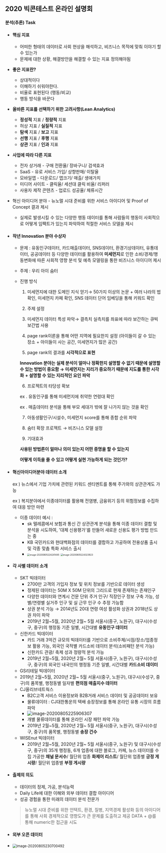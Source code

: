 ## 2020 빅콘테스트 온라인 설명회

#### 분석(추론) Task

- #### 핵심 지표

  - 어떠한 형태의 데이터로 사회 현상을 해석하고, 비즈니스 목적에 맞춰 이야기 할 수 있는가
  - 문제에 대한 상황, 해결방안을 해결할 수 있는 지표 정의해야됨

- **좋은 지표란?**

  - 상대적이다
  - 이해하기 쉬워야한다.
  - 비율로 표현된다 (행동/비교)
  - 행동 방식을 바꾼다

- **올바른 지표를 선택하기 위한 고려사항(Lean Analytics)**

  - **정성적** 지표 / **정량적** 지표
  - 허상 지표 / **실질적** 지표
  - **탐색** 지표 / **보고** 지표
  - **선행** 지표 / **후행** 지표
  - **상관** 지표 / **인과** 지표

- **사업에 따라 다른 지표**

  - 전자 상거래 - 구매 전환율/ 장바구니/ 검색효과
  - SaaS - 유로 서비스 가입/ 상향판매/ 이탈율
  - 모바일앱 - 다운로드/ 앱크기/ 매출/ 생애가치
  - 미디어 사이트 - 클릭율/ 세션대 클릭 비율/  리퍼러
  - 사용자 제작 콘텐츠 - 업로드 성공율/ 체류시간



- 혁신 아이디어 분야 - 뉴노멀 시대 준비를 위한 서비스 아이디어 및 Proof of Concept 결과 제시
  - 실제로 발생시킬 수 있는 다양한 행동 데이터를 통해 사람들의 행동이 사회적으로 어떻게 임팩트가 있는지 파악하여 적절한 서비스 모델을 제시



- #### 작년 Innovation 분야 수상자

  - 문제 : 유동인구데이터, 카드매출데이터, SNS데이터, 환경기상데이터, 유통데이터, 공공데이터 등 다양한 데이터를 활용하여 **미세먼지**로 인한 소비/경제/행동변화에 따른 사회적 영향 분석 및 예측 모델링을 통한 비즈니스 아이디어 제시

  - 주제 : 우리 아이 숨터

  - 진행 방식 
    1) 미세먼지에 대한 도메인 지식 얻기→ 50가지 이상의 논문 + 여러 나라의 법 확인, 미세먼지 카페 확인, SNS 데이터 단어 임베딩을 통해 키워드 확인

    2) 주제 설정

    3) 미세먼지 데이터 특성 파악→  결측치 실측치를 좌표에 따라 보간하는 큐빅 보간법 사용

    4) page rank이론을 통해 어떤 지역에 필요한지 설정 (아이들이 갈 수 있는 장소 + 아이들이 사는 공간, 미세먼지가 많은 공간)

    5) page rank의 결과를 **시각적으로 표현**

    **Innovation 분야는 실제 분석이 얼마나 정확한지 설명할 수 없기 때문에 설명할 수 있는 방법이 중요함 → 미세먼지는 지리가 중요하기 때문에 지도를 통한 시각화**  **+ 설명할 수 있는 지리적인 요인 파악**

    6) 프로젝트의 타당성 확보 

    ex .  유동인구를 통해 미세먼지에 취약한 연령대 확인

    ex .  매출데이터 분석을 통해 부모 세대가 밖에 잘 나가지 않는 것을 확인

    7) 아동생활인구/시설수, 미세먼지 score를 통해 종합 순위 파악

    8) 숨터 확장 프로젝트 → 비즈니스 모델 설정

    9) 기대효과 

    **사용된 방법론이 얼마나 의미 있는지 어떤 증명을 할 수 있는지**

    **어떻게 이득을 줄 수 있고 어떻게 실현 가능하게 되는 것인가?** 



- #### 혁신아이디어분야 데이터 소개

   ex ) 뉴스에서 기업 가치에 관련된 키워드 센티멘트를 통해 주가와의 상관관계도 가능

   ex )  복지분야에서 이종데이터를 활용해 전염병, 금융위기 등의 위험정보를 수집하여 대응 방안 마련

  - 이종 데이터 예시 : 
    - sk 텔레콤에서 보험과 통신 간 상관관계 분석을 통해 이종 데이터 결합 및 분석을 시도하여, '대체 신용평가'를 만들어 새로운 신용도 평가 방법 만드는 중
    - KB 국민카드와 현대백화점의 데이터를 결합하고 가공하여 전용상품 출시 및 각종 맞춤 특화 서비스 출시
    - <img src="C:\Users\180309\AppData\Roaming\Typora\typora-user-images\image-20200805224241445.png" alt="image-20200805224241445" style="zoom:50%;" />      <img src="C:\Users\180309\AppData\Roaming\Typora\typora-user-images\image-20200805224323923.png" alt="image-20200805224323923" style="zoom:50%;" />



- #### 각 사별 데이터 소개

  - SKT 빅데이터
    - 2700만 고객의 가입자 정보 및 위치 정보를 기반으로 데이터 생성
    - 정제된 데이터는 50M X 50M 단위의 그리드로 현재 존재하는 존재인구
    - 다양한 데이터와 연계시 건문 단위 주거 인구/ 직장인구 정보 구축 가능, 성별/연령별 실거주 인구 및 실 근무 인구 수 추정 가능함
    - 상권 분석 가능 → 2014년도 20대 연령 여성 활성화 상권과 2018년도 상권 차이 파악
    - 2019년 2월~5월, 2020년 2월~ 5월 서울시(중구, 노원구), 대구시(수성구, 중구)의 행정동 기준 일별, 시간대별 **유동인구 데이터**
  - 신한카드 빅데이터
    - 카드 거래 3억건 규모의 빅데이터를 기반으로 소비주체/시점/장소/업종정보 활용 가능, 외국인 국적별 카드소비 데이터 분석(소비패턴 분석 가능)
    - 신한카드 관광/ 축제 성과 정량적 분석 가능
    - 2019년 2월~5월, 2020년 2월~ 5월 서울시(중구, 노원구), 대구시(수성구, 중구)의 외국인 내국인의 행정동 기준 일별, 시간대별 **카드소비 데이터**
  -  GS리테일 빅데이터
    - 2019년 2월~5월, 2020년 2월~ 5월 서울시(중구, 노원구), 대구시(수성구, 중구)의 품목별, 행정동별 일자별 **편의점 매출지수 데이터**
  - CJ올리브네트웍스
    - B2C고객 서비스 이용정보와 B2B거래 서비스 데이터 및 공공데이터 보유
    - 물류데이터 : CJ대한통운의 택배 송장정보를 통해 온라인 유통 시장의 흐름 파악
    - ![image-20200805225906307](C:\Users\180309\AppData\Roaming\Typora\typora-user-images\image-20200805225906307.png)
    - 개별 물류데이터를 통해 온라인 시장 패턴 파악 가능
    - 2019년 2월~5월, 2020년 2월~ 5월 서울시(중구, 노원구), 대구시(수성구, 중구)의 품목별, 행정동별 **송장 건수**
  - WISEnut 빅데이터
    - 2019년 2월~5월, 2020년 2월~ 5월 서울시(중구, 노원구) 및 대구시(수성구, 중구)의  35개 행정동, 6개 업종에 대한 블로그, 카페, 뉴스 데이터를 수집 가공한 **채널 문서수**/ 월단위 업종 **화제어 리스트**/ 월단위 업종별 **긍정 게시량**/ 월단위 업종별 **부정 게시량** 

- #### 출제의 의도

  - 데이터의 정제, 가공, 분석능력
  - Daily Life에 대한 이해와 외부 데이터 결합 아이디어
  - 성공 경험을 통한 미래의 데이터 분석 전문가

  > 뉴노멀 시대 준비를 위한 언택트, 환경, 질병, 지역경제 활성화 등의 아이디어를 통해 사회 경제적으로 영향도가 큰 문제를 도출하고 제공 DATA  + @를 통해 numeric한 접근을 시도



- #### 외부 오픈 데이터 

- <img src="C:\Users\180309\AppData\Roaming\Typora\typora-user-images\image-20200805230700492.png" alt="image-20200805230700492" style="zoom:80%;" />

  



